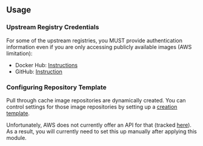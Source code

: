 ## Usage

### Upstream Registry Credentials

For some of the upstream registries, you MUST provide authentication information
even if you are only accessing publicly available images (AWS limitation):

- Docker Hub: [Instructions](https://docs.docker.com/security/for-developers/access-tokens/)
- GitHub: [Instruction](https://docs.github.com/en/authentication/keeping-your-account-and-data-secure/managing-your-personal-access-tokens)

### Configuring Repository Template

Pull through cache image repositories are dynamically created. You can control settings
for those image repositories by setting up a 
[creation template](https://docs.aws.amazon.com/AmazonECR/latest/userguide/repository-creation-templates.html).

Unfortunately, AWS does not currently offer an API for that 
(tracked [here](https://github.com/hashicorp/terraform-provider-aws/issues/34503)).
As a result, you will currently need to set this up manually after applying this module.